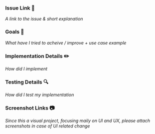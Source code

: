 ### Issue Link 🔗
*A link to the issue & short explanation*

### Goals 🥅
*What have I tried to acheive / improve + use case example*

### Implementation Details ✏️
*How did I implement*

### Testing Details 🔍
*How did I test my implementation*

### Screenshot Links 📷
*Since this a visual project, focusing maily on UI and UX, please attach screenshots in case of UI related change*
